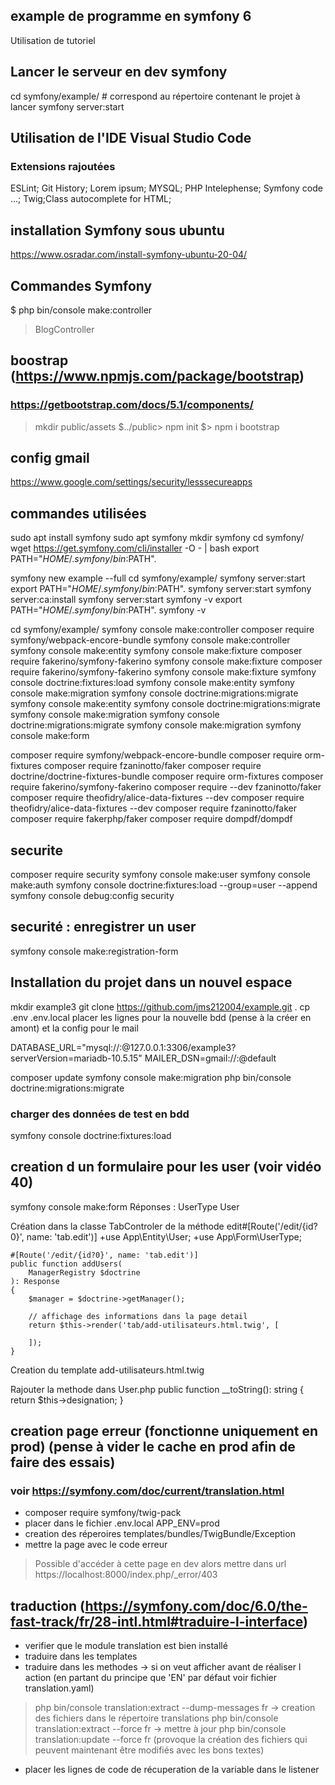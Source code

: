 ## example de programme en symfony 6
Utilisation de tutoriel

## Lancer le serveur en dev symfony
cd symfony/example/ # correspond au répertoire contenant le projet à lancer
symfony server:start

## Utilisation de l'IDE Visual Studio Code
### Extensions rajoutées
 ESLint; Git History; Lorem ipsum; MYSQL; PHP Intelephense; Symfony code ...; Twig;Class autocomplete for HTML;

## installation Symfony sous ubuntu
https://www.osradar.com/install-symfony-ubuntu-20-04/

 ## Commandes Symfony
 $ php bin/console make:controller
 > BlogController

## boostrap (https://www.npmjs.com/package/bootstrap)
### https://getbootstrap.com/docs/5.1/components/
> mkdir public/assets
$../public> npm init
$> npm i bootstrap

## config gmail
https://www.google.com/settings/security/lesssecureapps


## commandes utilisées
sudo apt install symfony
sudo apt symfony
mkdir symfony
cd symfony/
wget https://get.symfony.com/cli/installer -O - | bash
export PATH="$HOME/.symfony/bin:$PATH".

symfony new example --full
cd symfony/example/
symfony server:start
export PATH="$HOME/.symfony/bin:$PATH".
symfony server:start
symfony server:ca:install
symfony server:start
symfony -v
export PATH="$HOME/.symfony/bin:$PATH".
symfony -v

cd symfony/example/
symfony console make:controller
composer require symfony/webpack-encore-bundle
symfony console make:controller
symfony console make:entity
symfony console make:fixture
composer require fakerino/symfony-fakerino
symfony console make:fixture
composer require fakerino/symfony-fakerino
symfony console make:fixture
symfony console doctrine:fixtures:load
symfony console make:entity
symfony console make:migration
symfony console doctrine:migrations:migrate
symfony console make:entity
symfony console doctrine:migrations:migrate
symfony console make:migration
symfony console doctrine:migrations:migrate
symfony console make:migration
symfony console make:form

composer require symfony/webpack-encore-bundle
composer require orm-fixtures
composer require fzaninotto/faker
composer require doctrine/doctrine-fixtures-bundle
composer require orm-fixtures
composer require fakerino/symfony-fakerino
composer require --dev fzaninotto/faker
composer require theofidry/alice-data-fixtures --dev
composer require theofidry/alice-data-fixtures --dev
composer require fzaninotto/faker
composer require fakerphp/faker
composer require dompdf/dompdf


## securite
composer require security
symfony console make:user
symfony console make:auth
symfony console doctrine:fixtures:load --group=user --append
symfony console debug:config security

## securité : enregistrer un user
symfony console make:registration-form



## Installation du projet dans un nouvel espace
mkdir example3
git clone https://github.com/jms212004/example.git .
cp .env .env.local
   placer les lignes pour la nouvelle bdd (pense à la créer en amont) 
   et la config pour le mail
   
   DATABASE_URL="mysql://<login>:<pwd>@127.0.0.1:3306/example3?serverVersion=mariadb-10.5.15"
   MAILER_DSN=gmail://<adressemail>:<pwd>@default

composer update
symfony console make:migration
php bin/console doctrine:migrations:migrate

### charger des données de test en bdd
symfony console doctrine:fixtures:load

## creation d un formulaire pour les user (voir vidéo 40)
symfony console make:form
Réponses :
   UserType
   User

Création dans la classe TabControler de la méthode edit#[Route('/edit/{id?0}', name: 'tab.edit')]
    +use App\Entity\User;
    +use App\Form\UserType;

    #[Route('/edit/{id?0}', name: 'tab.edit')]
    public function addUsers(
        ManagerRegistry $doctrine
    ): Response
    {
        $manager = $doctrine->getManager();

        // affichage des informations dans la page detail
        return $this->render('tab/add-utilisateurs.html.twig', [
            
        ]);
    }
Creation du template add-utilisateurs.html.twig


Rajouter la methode dans User.php 
   public function __toString(): string
    {
        return $this->designation;
    }

## creation page erreur (fonctionne uniquement en prod) (pense à vider le cache en prod afin de faire des essais)
### voir https://symfony.com/doc/current/translation.html
- composer require symfony/twig-pack
- placer dans le fichier .env.local APP_ENV=prod
- creation des réperoires templates/bundles/TwigBundle/Exception
- mettre la page avec le  code erreur

> Possible d'accéder à cette page en dev alors mettre dans url https://localhost:8000/index.php/_error/403

## traduction (https://symfony.com/doc/6.0/the-fast-track/fr/28-intl.html#traduire-l-interface)
- verifier que le module translation est bien installé
- traduire dans les templates
- traduire dans les methodes
-> si on veut afficher avant de réaliser l action (en partant du principe que 'EN' par défaut voir fichier translation.yaml)
> php bin/console translation:extract --dump-messages fr
-> creation des fichiers dans le répertoire translations
> php bin/console translation:extract --force fr
-> mettre à jour 
> php bin/console translation:update --force fr
(provoque la création des fichiers qui peuvent maintenant être modifiés avec les bons textes)

- placer les lignes de code de récuperation de la variable dans le listener
